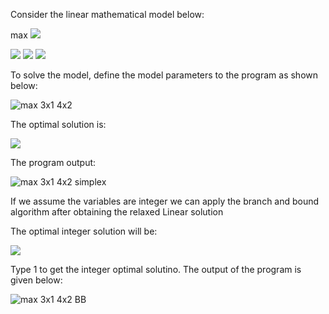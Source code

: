Consider the linear mathematical model below:

max 
<img src="https://render.githubusercontent.com/render/math?math=z=3x_1%2B4x_2 ">

<img src="https://render.githubusercontent.com/render/math?math=2x_1 %2Bx_2\le6 "> 

<img src="https://render.githubusercontent.com/render/math?math=2x_1%2B3x_2\le9">

<img src="https://render.githubusercontent.com/render/math?math=x_1 \ge 0, x_2\ge 0">




To solve the model, define the model parameters to the program as shown below:

![max 3x1 4x2](https://user-images.githubusercontent.com/57063453/101983952-45903280-3c8f-11eb-96a5-18d204037382.png)


The optimal solution is:

<img src="https://render.githubusercontent.com/render/math?math=z=12.75, x_1=2.25, x_2=1.5">

The program output:

![max 3x1 4x2 simplex](https://user-images.githubusercontent.com/57063453/101983982-7a9c8500-3c8f-11eb-9a76-043d2260117e.png)

If we assume the variables are integer we can apply the branch and bound algorithm after obtaining the relaxed Linear solution 

The optimal integer solution will be:

<img src="https://render.githubusercontent.com/render/math?math=z=12, x_1=0, x_2=3">

Type 1 to get the integer optimal solutino. The output of the program is given below:

![max 3x1 4x2 BB](https://user-images.githubusercontent.com/57063453/101983997-93a53600-3c8f-11eb-89a6-621de869d519.png)

